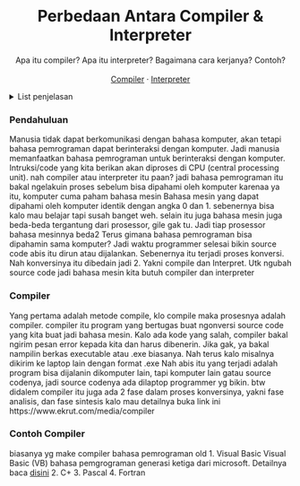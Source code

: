<!-- PROJECT LOGO -->
<br />
<div align="center">
  <h1 align="center">Perbedaan Antara Compiler & Interpreter</h1>
  <p align="center">
    Apa itu compiler? Apa itu interpreter? Bagaimana cara kerjanya? Contoh?
    <br />
    <br />
    <a href="https://github.com/othneildrew/Best-README-Template">Compiler</a>
    ·
    <a href="https://github.com/othneildrew/Best-README-Template/issues">Interpreter</a>
  </p>
</div>

<details>
  <summary>List penjelasan</summary>
  <ol>
    <li>
      <a href="#about-the-project">Compiler</a>
      <ul>
        <li><a href="#com">Cara kerja compiler</a></li>
        <li><a href="#contohcom">Contoh compiler</a></li>
      </ul>
    </li>
    <li>
      <a href="#getting-started">Interpreter</a>
      <ul>
        <li><a href="#prerequisites">Cara kerja contoh</a></li>
        <li><a href="#installation">Contoh contoh</a></li>
      </ul>
    </li>
    <li><a href="#usage">Perbandingan antara Compiler & Interpreter</a></li>
  </ol>
</details>

### Pendahuluan
Manusia tidak dapat berkomunikasi dengan bahasa komputer, akan tetapi bahasa pemrograman dapat berinteraksi dengan komputer. Jadi manusia memanfaatkan bahasa pemrograman untuk berinteraksi dengan komputer. Intruksi/code yang kita berikan akan diproses di CPU (central processing unit). nah compiler atau interpreter itu paan? jadi bahasa pemrograman itu bakal ngelakuin proses sebelum bisa dipahami oleh komputer karenaa ya itu, komputer cuma paham bahasa mesin 
Bahasa mesin yang dapat dipahami oleh komputer identik dengan angka 0 dan 1. sebenernya bisa kalo mau belajar tapi susah banget weh. selain itu juga bahasa mesin juga beda-beda tergantung dari prosessor, gile gak tu. Jadi tiap prosessor bahasa mesinnya beda2
Terus gimana bahasa pemrograman bisa dipahamin sama komputer? Jadi waktu programmer selesai bikin source code abis itu dirun atau dijalankan. Sebenernya itu terjadi proses konversi. Nah konversinya itu dibedain jadi 2. Yakni compile dan Interpret. Utk ngubah source code jadi bahasa mesin kita butuh compiler dan interpreter 

### Compiler
<div id="#com"></div>
Yang pertama adalah metode compile, klo compile maka prosesnya adalah compiler. compiler itu program yang bertugas buat ngonversi source code yang kita buat jadi bahasa mesin. Kalo ada kode yang salah, compiler bakal ngirim pesan error kepada kita dan harus dibenerin. Jika gak, ya bakal nampilin berkas executable atau .exe biasanya.
Nah terus kalo misalnya dikirim ke laptop lain dengan format .exe 
Nah abis itu yang terjadi adalah program bisa dijalanin dikomputer lain, tapi komputer lain gatau source codenya, jadi source codenya ada dilaptop programmer yg bikin. btw didalem compiler itu juga ada 2 fase dalam proses konversinya, yakni fase analisis, dan fase sintesis kalo mau detailnya buka link ini
https://www.ekrut.com/media/compiler



<h3>Contoh Compiler</h3>
<div id="#contohcom"></div>
biasanya yg make compiler bahasa pemrograman old
1. Visual Basic
	Visual Basic (VB) bahasa pemgrograman generasi ketiga dari microsoft. Detailnya baca <a href="https://id.wikipedia.org/wiki/Visual_Basic">disini</a>
2. C+
3. Pascal
4. Fortran







